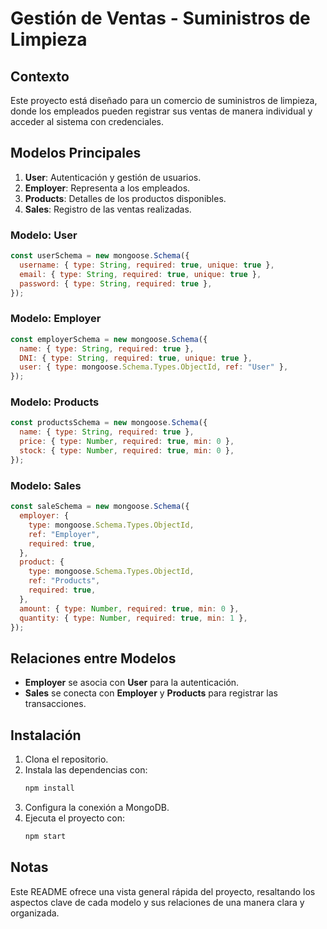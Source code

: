 # Gestión de Ventas - Suministros de Limpieza

## Contexto

Este proyecto está diseñado para un comercio de suministros de limpieza, donde los empleados pueden registrar sus ventas de manera individual y acceder al sistema con credenciales.

## Modelos Principales

1. **User**: Autenticación y gestión de usuarios.
2. **Employer**: Representa a los empleados.
3. **Products**: Detalles de los productos disponibles.
4. **Sales**: Registro de las ventas realizadas.

### Modelo: User

```javascript
const userSchema = new mongoose.Schema({
  username: { type: String, required: true, unique: true },
  email: { type: String, required: true, unique: true },
  password: { type: String, required: true },
});
```

### Modelo: Employer

```javascript
const employerSchema = new mongoose.Schema({
  name: { type: String, required: true },
  DNI: { type: String, required: true, unique: true },
  user: { type: mongoose.Schema.Types.ObjectId, ref: "User" },
});
```

### Modelo: Products

```javascript
const productsSchema = new mongoose.Schema({
  name: { type: String, required: true },
  price: { type: Number, required: true, min: 0 },
  stock: { type: Number, required: true, min: 0 },
});
```

### Modelo: Sales

```javascript
const saleSchema = new mongoose.Schema({
  employer: {
    type: mongoose.Schema.Types.ObjectId,
    ref: "Employer",
    required: true,
  },
  product: {
    type: mongoose.Schema.Types.ObjectId,
    ref: "Products",
    required: true,
  },
  amount: { type: Number, required: true, min: 0 },
  quantity: { type: Number, required: true, min: 1 },
});
```

## Relaciones entre Modelos

- **Employer** se asocia con **User** para la autenticación.
- **Sales** se conecta con **Employer** y **Products** para registrar las transacciones.

## Instalación

1. Clona el repositorio.
2. Instala las dependencias con:
   ```bash
   npm install
   ```
3. Configura la conexión a MongoDB.
4. Ejecuta el proyecto con:
   ```bash
   npm start
   ```

## Notas

Este README ofrece una vista general rápida del proyecto, resaltando los aspectos clave de cada modelo y sus relaciones de una manera clara y organizada.
